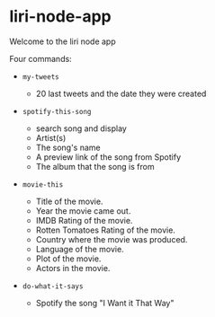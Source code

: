 # liri-node-app

Welcome to the liri node app

Four commands: 
* `my-tweets`
  - 20 last tweets and the date they were created
* `spotify-this-song`
  - search song and display 
  - Artist(s)
  - The song's name
  - A preview link of the song from Spotify
  - The album that the song is from
* `movie-this`
  - Title of the movie.
  - Year the movie came out.
  - IMDB Rating of the movie.
  - Rotten Tomatoes Rating of the movie.
  - Country where the movie was produced.
  - Language of the movie.
  - Plot of the movie.
  - Actors in the movie.

* `do-what-it-says`
  - Spotify the song "I Want it That Way"
